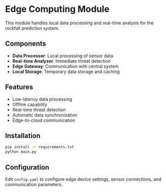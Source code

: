 # Edge Computing Module

This module handles local data processing and real-time analysis for the rockfall prediction system.

## Components

- **Data Processor**: Local processing of sensor data
- **Real-time Analyzer**: Immediate threat detection
- **Edge Gateway**: Communication with central system
- **Local Storage**: Temporary data storage and caching

## Features

- Low-latency data processing
- Offline capability
- Real-time threat detection
- Automatic data synchronization
- Edge-to-cloud communication

## Installation

```bash
pip install -r requirements.txt
python main.py
```

## Configuration

Edit `config.yaml` to configure edge device settings, sensor connections, and communication parameters.